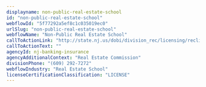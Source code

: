 ```yaml
---
displayname: non-public-real-estate-school
id: "non-public-real-estate-school"
webflowId: "5f77292a5ef8c1c035019ec0"
urlSlug: "non-public-real-estate-school"
webflowName: "Non-Public Real Estate School"
callToActionLink: "http://state.nj.us/dobi/division_rec/licensing/reclic_menu.htm"
callToActionText: ""
agencyId: nj-banking-insurance
agencyAdditionalContext: "Real Estate Commission"
divisionPhone: "(609) 292-7272"
webflowIndustry: "Real Estate School"
licenseCertificationClassification: "LICENSE"
---
```

